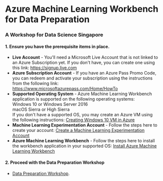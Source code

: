 # Azure Machine Learning Workbench for Data Preparation
### A Workshop for Data Science Singapore    

#### 1. Ensure you have the prerequisite items in place.    
- **Live Account** - You'll need a Microsoft Live Account that is not linked to an Azure Subscription yet. If you don't have, you can create one using this link: https://signup.live.com
- **Azure Subscription Account** - If you have an Azure Pass Promo Code, you can redeem and activate your subscription using the instructions from the following link:    
https://www.microsoftazurepass.com/Home/HowTo
-  **Supported Operating System** - Azure Machine Learning Workbench application is supported on the following operating systems:    
Windows 10 or Windows Server 2016    
macOS Sierra or High Sierra    
If you don't have a supported OS, you may create an Azure VM using the following instructions: [Creating Windows 10 VM in Azure](/creating_win10_vm_in_azure.md)
- **Machine Learning Experimentation Account** - Follow the steps here to create your account: [Create a Machine Learning Experimentation Account](/create-azure-ml-services-account.md)
- **Azure Machine Learning Workbench** - Follow the steps here to install the workbench application in your supported OS:  [Install Azure Machine Learning Workbench](/install-azure-ml-workbench.md)

#### 2. Proceed with the Data Preparation Workshop    
- [Data Preparation Workshop](/dataprep-workshop.md). 
